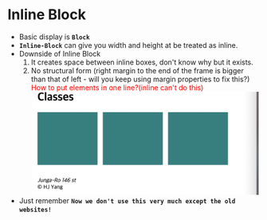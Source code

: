 <link href="../md_config/style.css" rel="stylesheet">

# Inline Block

- Basic display is **`Block`**
- **`Inline-Block`** can give you width and height at be treated as inline.
- Downside of Inline Block
  1. It creates space between inline boxes, don't know why but it exists.
  2. No structural form (right margin to the end of the frame is bigger than that of left - will you keep using margin properties to fix this?)  
     <span style="color:red">How to put elements in one line?(inline can't do this)</span>
     <img src="images/2021-08-03-16-00-01.png"/>
- Just remember **`Now we don't use this very much except the old websites!`**
